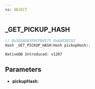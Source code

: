 ```yaml
---
ns: OBJECT
---
```

## _GET_PICKUP_HASH

```c
// 0x5EAAD83F8CFB4575 0x6AE36192
Hash _GET_PICKUP_HASH(Hash pickupHash);
```

```
NativeDB Introduced: v1207
```

## Parameters
* **pickupHash**:
